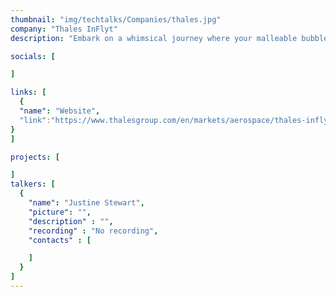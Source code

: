 ```yaml
---
thumbnail: "img/techtalks/Companies/thales.jpg"
company: "Thales InFlyt"
description: "Embark on a whimsical journey where your malleable bubble gum avatar masters the art of transformation, morphing into various forms to navigate a world where the environment itself guides your path. Discover the enchanting mechanics of shape-shifting as you adapt to the ever-changing landscapes, turning each twist and turn into an adventure that tests the limits of your bubble-gummed ingenuity."

socials: [

]

links: [
  {
  "name": "Website",
  "link":"https://www.thalesgroup.com/en/markets/aerospace/thales-inflyt-experience"
}
]

projects: [

]
talkers: [
  {
    "name": "Justine Stewart",
    "picture": "",
    "description" : "",
    "recording" : "No recording",
    "contacts" : [

    ]
  }
]
---
```

